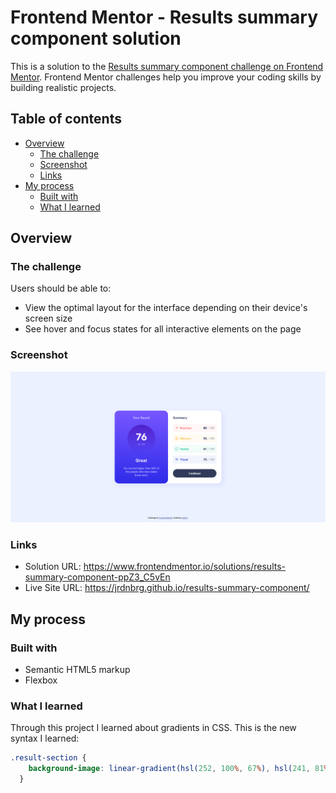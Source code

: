 # Frontend Mentor - Results summary component solution

This is a solution to the [Results summary component challenge on Frontend Mentor](https://www.frontendmentor.io/challenges/results-summary-component-CE_K6s0maV). Frontend Mentor challenges help you improve your coding skills by building realistic projects. 

## Table of contents

- [Overview](#overview)
  - [The challenge](#the-challenge)
  - [Screenshot](#screenshot)
  - [Links](#links)
- [My process](#my-process)
  - [Built with](#built-with)
  - [What I learned](#what-i-learned)

## Overview

### The challenge

Users should be able to:

- View the optimal layout for the interface depending on their device's screen size
- See hover and focus states for all interactive elements on the page

### Screenshot

![](./screenshot.png)

### Links

- Solution URL: https://www.frontendmentor.io/solutions/results-summary-component-ppZ3_C5vEn
- Live Site URL: https://jrdnbrg.github.io/results-summary-component/

## My process

### Built with

- Semantic HTML5 markup
- Flexbox

### What I learned

Through this project I learned about gradients in CSS. This is the new syntax I learned:  
```css
.result-section {
    background-image: linear-gradient(hsl(252, 100%, 67%), hsl(241, 81%, 54%));
  }
```